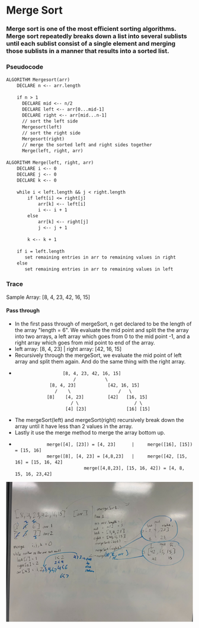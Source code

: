 # Merge Sort
### Merge sort is one of the most efficient sorting algorithms. Merge sort repeatedly breaks down a list into several sublists until each sublist consist of a single element and merging those sublists in a manner that results into a sorted list.

### Pseudocode

    ALGORITHM Mergesort(arr)
        DECLARE n <-- arr.length
               
        if n > 1
          DECLARE mid <-- n/2
          DECLARE left <-- arr[0...mid-1]
          DECLARE right <-- arr[mid...n-1]
          // sort the left side
          Mergesort(left)
          // sort the right side
          Mergesort(right)
          // merge the sorted left and right sides together
          Merge(left, right, arr)
    
    ALGORITHM Merge(left, right, arr)
        DECLARE i <-- 0
        DECLARE j <-- 0
        DECLARE k <-- 0
    
        while i < left.length && j < right.length
            if left[i] <= right[j]
                arr[k] <-- left[i]
                i <-- i + 1
            else
                arr[k] <-- right[j]
                j <-- j + 1
                
            k <-- k + 1
    
        if i = left.length
           set remaining entries in arr to remaining values in right
        else
           set remaining entries in arr to remaining values in left

### Trace
Sample Array: [8, 4, 23, 42, 16, 15]

#### Pass through
* In the first pass through of mergeSort, n get declared to be the length of the array "length = 6". We evaluate the mid point and split the the array into two arrays, a left array which goes from 0 to the mid point -1, and a right array which goes from mid point to end of the array.
* left array: [8, 4, 23]  | right array: [42, 16, 15]
* Recursively through the mergeSort, we evaluate the mid point of left array and split them again. And do the same thing with the right array.
*                       [8, 4, 23, 42, 16, 15]
                            /           \
                   [8, 4, 23]            [42, 16, 15]
                     /    \                  /   \
                  [8]    [4, 23]         [42]   [16, 15]
                           / \                     / \
                         [4] [23]               [16] [15]
                         

* The mergeSort(left) and mergeSort(right) recursively break down the array until it have less than 2 values in the array.
* Lastly it use the merge method to merge the array bottom up.
*                 merge([4], [23]) = [4, 23]      |     merge([16], [15]) = [15, 16]
                  merge([8], [4, 23] = [4,8,23]   |     merge([42, [15, 16] = [15, 16, 42]
                                merge([4,8,23], [15, 16, 42]) = [4, 8, 15, 16, 23,42]
                                
                              
                              
![](../../../../../assets/mergeSort.jpg)  